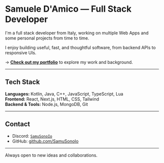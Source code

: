 # Samuele D'Amico — Full Stack Developer 

I'm a full stack developer from Italy, working on multiple Web Apps and some personal projects from time to time.

I enjoy building useful, fast, and thoughtful software, from backend APIs to responsive UIs.

→ [**Check out my portfolio**](https://www.samueledamico.com/) to explore my work and background.
 
---

## Tech Stack

**Languages:** Kotlin, Java, C++, JavaScript, TypeScript, Lua  
**Frontend:** React, Next.js, HTML, CSS, Tailwind  
**Backend & Tools:** Node.js, MongoDB, Git

--- 

## Contact

- Discord: [`SamuSonoIo`](https://discord.com/users/959199862593818695)  
- GitHub: [github.com/SamuSonoIo](https://github.com/SamuSonoIo)

---

Always open to new ideas and collaborations.
